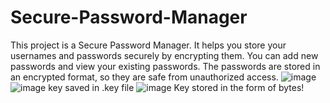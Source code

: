 # Secure-Password-Manager
This project is a Secure Password Manager. It helps you store your usernames and passwords securely by encrypting them. You can add new passwords and view your existing passwords. The passwords are stored in an encrypted format, so they are safe from unauthorized access.
![image](https://github.com/user-attachments/assets/cc85082c-713f-41ca-af5f-026c84628057)
![image](https://github.com/user-attachments/assets/0f110eb9-7206-4f3d-b60f-8b492d3247d0)
key saved in .key file
![image](https://github.com/user-attachments/assets/546b0d32-63c0-4288-9cad-173a035f90db)
Key stored in the form of bytes!

